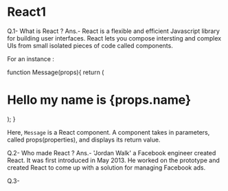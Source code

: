 # React1
Q.1- What is React ?
Ans.- React is a flexible and efficient Javascript library for building user interfaces.
React lets you compose intersting and complex UIs from small isolated pieces of code called components.

For an instance :

function Message(props){
    return (
        <div className = "my-name">
            <h1>Hello my name is {props.name}</h1>
        </div>
    );
}

Here, `Message` is a React component. A component takes in parameters, called props(properties), and displays its return value.

Q.2- Who made React ?
Ans.- 'Jordan Walk' a Facebook engineer created React. It was first introduced in May 2013. He worked on the prototype and created
React to come up with a solution for managing Facebook ads.

Q.3- 
